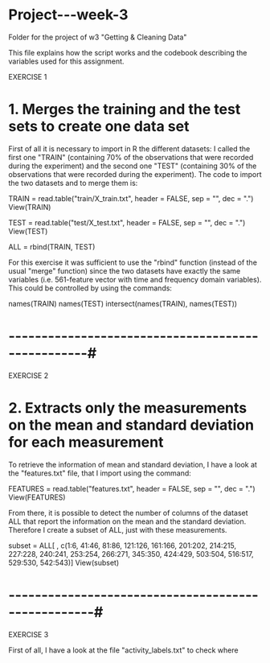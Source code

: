 # Project---week-3
Folder for the project of w3 "Getting &amp; Cleaning Data"

This file explains how the script works and the codebook describing the variables used for this assignment.

EXERCISE 1
# 1.  Merges the training and the test sets to create one data set

First of all it is necessary to import in R the different datasets: I called the first one "TRAIN" (containing 70% of the observations that were recorded during the experiment) and the second one "TEST" (containing 30% of the observations that were recorded during the experiment). The code to import the two datasets and to merge them is:


TRAIN = read.table("train/X_train.txt", header = FALSE, sep = "", dec = ".")
View(TRAIN)

TEST = read.table("test/X_test.txt", header = FALSE, sep = "", dec = ".")
View(TEST)

ALL = rbind(TRAIN, TEST)

For this exercise it was sufficient to use the "rbind" function (instead of the usual "merge" function) since the two datasets have exactly the same variables (i.e. 561-feature vector with time and frequency domain variables). This could be controlled by using the commands:

names(TRAIN)
names(TEST)
intersect(names(TRAIN), names(TEST))

# --------------------------------------------------#

EXERCISE 2
# 2.  Extracts only the measurements on the mean and standard deviation for each measurement

To retrieve the information of mean and standard deviation, I have a look at the "features.txt" file, that I import using the command:

FEATURES = read.table("features.txt", header = FALSE, sep = "", dec = ".")
View(FEATURES)

From there, it is possible to detect the number of columns of the dataset ALL that report the information on the mean and the standard deviation. Therefore I create a subset of ALL, just with these measurements.

subset = ALL[ , c(1:6, 41:46, 81:86, 121:126, 161:166, 201:202, 214:215, 227:228, 240:241, 253:254, 266:271, 345:350, 424:429, 503:504, 516:517, 529:530, 542:543)]
View(subset)

# ---------------------------------------------------#

EXERCISE 3


First of all, I have a look at the file "activity_labels.txt" to check where
